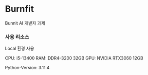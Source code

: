 # Burnfit
Bunnit AI 개발자 과제

### 사용 리소스
Local 환경 사용

CPU: i5-13400
RAM: DDR4-3200 32GB
GPU: NVIDIA RTX3060 12GB

Python-Version: 3.11.4
